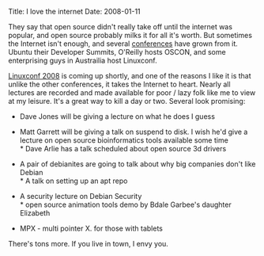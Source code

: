 Title: I love the internet
Date: 2008-01-11

They say that open source didn't really take off until the internet was
popular, and open source probably milks it for all it's worth. But sometimes
the Internet isn't enough, and several [conferences][1] have grown from it.
Ubuntu their Developer Summits, O'Reilly hosts OSCON, and some enterprising
guys in Austrailia host Linuxconf.

[Linuxconf 2008][2] is coming up shortly, and one of the reasons I like
it is that unlike the other conferences, it takes the Internet to heart.
Nearly all lectures are recorded and made available for poor / lazy folk like
me to view at my leisure. It's a great way to kill a day or two. Several look
promising:

* Dave Jones will be giving a lecture on what he does I guess

* Matt Garrett will be giving a talk on suspend to disk. I wish he'd give a
lecture on open source bioinformatics tools available some time<br>* Dave
Arlie has a talk scheduled about open source 3d drivers

* A pair of debianites are going to talk about why big companies don't like
Debian<br>* A talk on setting up an apt repo

* A security lecture on Debian Security<br>* open source animation tools demo
by Bdale Garbee's daughter Elizabeth

* MPX - multi pointer X. for those with tablets<br>

There's tons more. If you live in town, I envy you.<p>

   [1]: http://en.wikipedia.org/wiki/Linux_conference

   [2]: http://linux.conf.au/programme/presentations

